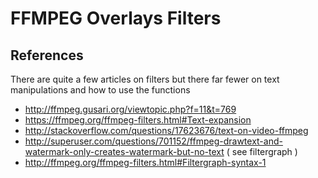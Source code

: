# FFMPEG Overlays Filters 




## References 

There are quite a few articles on filters but there far fewer on text manipulations and how to use the functions

* http://ffmpeg.gusari.org/viewtopic.php?f=11&t=769
* https://ffmpeg.org/ffmpeg-filters.html#Text-expansion
* http://stackoverflow.com/questions/17623676/text-on-video-ffmpeg 
* http://superuser.com/questions/701152/ffmpeg-drawtext-and-watermark-only-creates-watermark-but-no-text  ( see filtergraph ) 
* http://ffmpeg.org/ffmpeg-filters.html#Filtergraph-syntax-1
